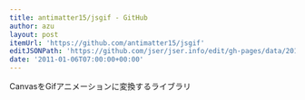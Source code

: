 ```yaml
---
title: antimatter15/jsgif - GitHub
author: azu
layout: post
itemUrl: 'https://github.com/antimatter15/jsgif'
editJSONPath: 'https://github.com/jser/jser.info/edit/gh-pages/data/2011/01/index.json'
date: '2011-01-06T07:00:00+00:00'
---
```

CanvasをGifアニメーションに変換するライブラリ
